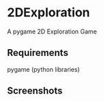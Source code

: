 # 2DExploration
A pygame 2D Exploration Game

## Requirements
pygame (python libraries)

## Screenshots
